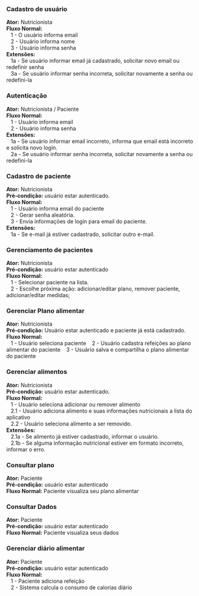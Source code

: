 ### Cadastro de usuário  
**Ator:** Nutricionista  
**Fluxo Normal:**  
&nbsp;&nbsp;&nbsp;1 - O usuário informa email  
&nbsp;&nbsp;&nbsp;2 - Usuário informa nome  
&nbsp;&nbsp;&nbsp;3 - Usuário informa senha  
**Extensões:**  
&nbsp;&nbsp;&nbsp;1a - Se usuário informar email já cadastrado, solicitar novo email ou redefinir senha  
&nbsp;&nbsp;&nbsp;3a - Se usuário informar senha incorreta, solicitar novamente a senha ou redefini-la  

### Autenticação  
**Ator:** Nutricionista / Paciente  
**Fluxo Normal:**  
&nbsp;&nbsp;&nbsp;1 - Usuário informa email  
&nbsp;&nbsp;&nbsp;2 - Usuário informa senha  
**Extensões:**  
&nbsp;&nbsp;&nbsp;1a - Se usuário informar email incorreto, informa que email está incorreto e solicita novo login.   
&nbsp;&nbsp;&nbsp;2a - Se usuário informar senha incorreta, solicitar novamente a senha ou redefini-la  

### Cadastro de paciente  
**Ator:** Nutricionista  
**Pré-condição:** usuário estar autenticado.  
**Fluxo Normal:**  
&nbsp;&nbsp;&nbsp;1 - Usuário informa email do paciente  
&nbsp;&nbsp;&nbsp;2 - Gerar senha aleatória.  
&nbsp;&nbsp;&nbsp;3 - Envia informações de login para email do paciente.  
**Extensões:**  
&nbsp;&nbsp;&nbsp;1a - Se e-mail já estiver cadastrado, solicitar outro e-mail.  

### Gerenciamento de pacientes  
**Ator:** Nutricionista  
**Pré-condição:** usuário estar autenticado  
**Fluxo Normal:**  
&nbsp;&nbsp;&nbsp;1 - Selecionar paciente na lista.  
&nbsp;&nbsp;&nbsp;2 - Escolhe próxima ação: adicionar/editar plano, remover paciente, adicionar/editar medidas;  

### Gerenciar Plano alimentar  
**Ator:** Nutricionista  
**Pré-condição:** Usuário estar autenticado e paciente já está cadastrado.  
**Fluxo Normal:**  
&nbsp;&nbsp;&nbsp;1 - Usuário seleciona paciente
&nbsp;&nbsp;&nbsp;2 - Usuário cadastra refeições ao plano alimentar do paciente
&nbsp;&nbsp;&nbsp;3 - Usuário salva e compartilha o plano alimentar do paciente

### Gerenciar alimentos  
**Ator:** Nutricionista  
**Pré-condição:** usuário estar autenticado.  
**Fluxo Normal:**  
&nbsp;&nbsp;&nbsp;1 - Usuário seleciona adicionar ou remover alimento  
&nbsp;&nbsp;&nbsp;2.1 - Usuário adiciona alimento e suas informações nutricionais a lista do aplicativo  
&nbsp;&nbsp;&nbsp;2.2 - Usuário seleciona alimento a ser removido.  
**Extensões:**  
&nbsp;&nbsp;&nbsp;2.1a - Se alimento já estiver cadastrado, informar o usuário.  
&nbsp;&nbsp;&nbsp;2.1b - Se alguma informação nutricional estiver em formato incorreto, informar o erro.  

### Consultar plano  
**Ator:** Paciente  
**Pré-condição:** usuário estar autenticado  
**Fluxo Normal:** Paciente visualiza seu plano alimentar  

### Consultar Dados  
**Ator:** Paciente  
**Pré-condição:** usuário estar autenticado  
**Fluxo Normal:** Paciente visualiza seus dados

### Gerenciar diário alimentar  
**Ator:** Paciente  
**Pré-condição:** usuário estar autenticado  
**Fluxo Normal:**  
&nbsp;&nbsp;&nbsp;1 - Paciente adiciona refeição  
&nbsp;&nbsp;&nbsp;2 - Sistema calcula o consumo de calorias diário
